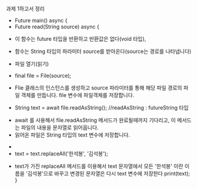 과제 1하고서 정리

- Future<void> main() async {
- Future<void> read(String source) async {
* 이 함수는 future 타입을 반환하고 반환값은 없다(void 타입), 
* 함수는 String 타입의 파라미터 source를 받아온다(source는 경로를 나타냅니다)

* 파일 열기(읽기)
- final file = File(source);
* Flie 클래스의 인스턴스를 생성하고 source 파라미터를 통해 해당 파일 경로의 파일 객체를 만듭니다. file 변수에 파일객체를 저장합니다.

- String text = await file.readAsString(); //readAsString : futureString 타입
* await 를 사용해서  file.readAsString 메서드가 완료될때까지 기다리고, 이 메서드는 파일의 내용을 문자열로 읽어옵니다. 
* 읽어온 파일은 String 타입의 text 변수에 저장합니다.
- 
- text = text.replaceAll('한석봉', '김석봉');
* text가 가진 replaceAll 메서드를 이용해서 text 문자열에서 모든 '한석봉' 이란 이름을 '김석봉'으로 바꾸고 변경된 문자열은 다시 text 변수에 저장한다
  print(text);
}

